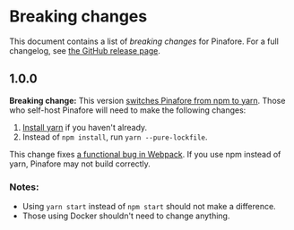 # Breaking changes

This document contains a list of _breaking changes_ for Pinafore. For a full changelog, see [the GitHub release page](https://github.com/nolanlawson/pinafore/releases).

## 1.0.0

**Breaking change:** This version [switches Pinafore from npm to yarn](https://github.com/nolanlawson/pinafore/pull/927). Those who self-host Pinafore will need to make the following changes:

1. [Install yarn](https://yarnpkg.com/en/docs/install) if you haven't already.
2. Instead of `npm install`, run `yarn --pure-lockfile`.

This change fixes [a functional bug in Webpack](https://github.com/nolanlawson/pinafore/pull/926). If you use npm instead of yarn, Pinafore may not build correctly.

### Notes:

- Using `yarn start` instead of `npm start` should not make a difference.
- Those using Docker shouldn't need to change anything.
